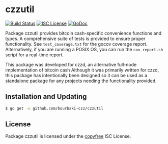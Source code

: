 czzutil
=======

[![Build Status](https://travis-ci.org/bourbaki-czz/czzutil.svg?branch=master)](https://travis-ci.org/bourbaki-czz/czzutil)
[![ISC License](http://img.shields.io/badge/license-ISC-blue.svg)](http://copyfree.org)
[![GoDoc](http://img.shields.io/badge/godoc-reference-blue.svg)](http://godoc.org/github.com/bourbaki-czz/czzutil)

Package czzutil provides bitcoin cash-specific convenience functions and types.
A comprehensive suite of tests is provided to ensure proper functionality.  See
`test_coverage.txt` for the gocov coverage report.  Alternatively, if you are
running a POSIX OS, you can run the `cov_report.sh` script for a real-time
report.

This package was developed for czzd, an alternative full-node implementation of
bitcoin cash  Although it was primarily written for czzd, this package has intentionally been designed so it
can be used as a standalone package for any projects needing the functionality
provided.

## Installation and Updating

```bash
$ go get -u github.com/bourbaki-czz/czzutil
```

## License

Package czzutil is licensed under the [copyfree](http://copyfree.org) ISC
License.

